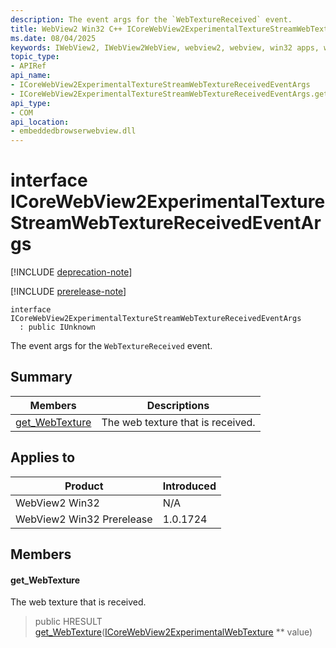 ```yaml
---
description: The event args for the `WebTextureReceived` event.
title: WebView2 Win32 C++ ICoreWebView2ExperimentalTextureStreamWebTextureReceivedEventArgs
ms.date: 08/04/2025
keywords: IWebView2, IWebView2WebView, webview2, webview, win32 apps, win32, edge, ICoreWebView2, ICoreWebView2Controller, browser control, edge html, ICoreWebView2ExperimentalTextureStreamWebTextureReceivedEventArgs
topic_type: 
- APIRef
api_name:
- ICoreWebView2ExperimentalTextureStreamWebTextureReceivedEventArgs
- ICoreWebView2ExperimentalTextureStreamWebTextureReceivedEventArgs.get_WebTexture
api_type:
- COM
api_location:
- embeddedbrowserwebview.dll
---
```


# interface ICoreWebView2ExperimentalTextureStreamWebTextureReceivedEventArgs

[!INCLUDE [deprecation-note](../includes/deprecation-note.md)]

[!INCLUDE [prerelease-note](../includes/prerelease-note.md)]

```
interface ICoreWebView2ExperimentalTextureStreamWebTextureReceivedEventArgs
  : public IUnknown
```

The event args for the `WebTextureReceived` event.

## Summary

 Members                        | Descriptions
--------------------------------|---------------------------------------------
[get_WebTexture](#get_webtexture) | The web texture that is received.

## Applies to

Product                         | Introduced
--------------------------------|---------------------------------------------
WebView2 Win32            |    N/A
WebView2 Win32 Prerelease |    1.0.1724

## Members

#### get_WebTexture

The web texture that is received.

> public HRESULT [get_WebTexture](#get_webtexture)([ICoreWebView2ExperimentalWebTexture](icorewebview2experimentalwebtexture.md#icorewebview2experimentalwebtexture) ** value)

